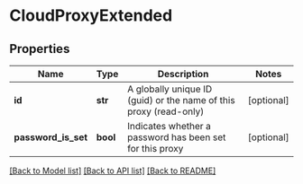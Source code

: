 # CloudProxyExtended

## Properties
Name | Type | Description | Notes
------------ | ------------- | ------------- | -------------
**id** | **str** | A globally unique ID (guid) or the name of this proxy (read-only) | [optional] 
**password_is_set** | **bool** | Indicates whether a password has been set for this proxy | [optional] 

[[Back to Model list]](../README.md#documentation-for-models) [[Back to API list]](../README.md#documentation-for-api-endpoints) [[Back to README]](../README.md)


